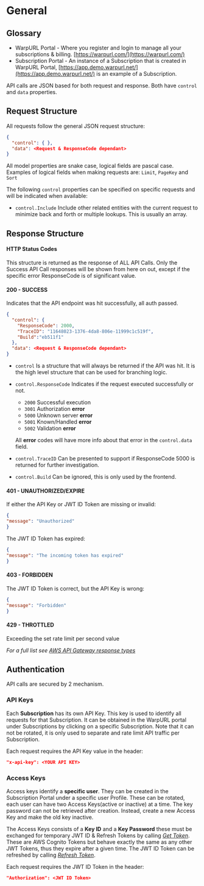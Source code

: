 # General

## Glossary

- WarpURL Portal - Where you register and login to manage all your subscriptions & billing. [https://warpurl.com/](https://warpurl.com/)
- Subscription Portal - An instance of a Subscription that is created in WarpURL Portal, [https://app.demo.warpurl.net/](https://app.demo.warpurl.net/)
    is an example of a Subscription.
  


API calls are JSON based for both request and response. Both have `control` and `data` properties.

## Request Structure

All requests follow the general JSON request structure:
```json
{
  "control": { },
  "data": <Request & ResponseCode dependant>
}
```

All model properties are snake case, logical fields are pascal case.
Examples of logical fields when making requests are: `Limit`, `PageKey` and `Sort`

The following `control` properties can be specified on specific requests and will be indicated when available:
- `control.Include` Include other related entities with the current request to minimize back and forth or multiple lookups. This is usually an array.


## Response Structure

#### HTTP Status Codes

This structure is returned as the response of ALL API Calls. Only the Success API Call responses will be shown from
here on out, except if the specific error ResponseCode is of significant value.

#### 200 - SUCCESS
Indicates that the API endpoint was hit successfully, all auth passed.
```json
{
  "control": { 
    "ResponseCode": 2000, 
    "TraceID": "11648023-1376-4da8-806e-11999c1c519f", 
    "Build":"eb511f1"
  },
  "data": <Request & ResponseCode dependant>
}
```

- `control` Is a structure that will always be returned if the API was hit. It is the high level structure that can be used
  for branching logic.
- `control.ResponseCode` Indicates if the request executed successfully or not.
    - `2000` Successful execution
    - `3001` Authorization **error**
    - `5000` Unknown server **error**
    - `5001` Known/Handled **error**
    - `5002` Validation **error**

  All **error** codes will have more info about that error in the `control.data` field.
- `control.TraceID` Can be presented to support if ResponseCode 5000 is returned for further investigation.
- `control.Build` Can be ignored, this is only used by the frontend.

#### 401 - UNAUTHORIZED/EXPIRE

If either the API Key or JWT ID Token are missing or invalid:
```json
{
"message": "Unauthorized"
}
```

The JWT ID Token has expired:
```json
{
"message": "The incoming token has expired"
}
```

#### 403 - FORBIDDEN
The JWT ID Token is correct, but the API Key is wrong:
```json
{
"message": "Forbidden"
}
```

#### 429 - THROTTLED
Exceeding the set rate limit per second value

*For a full list see [AWS API Gateway response types](https://docs.aws.amazon.com/apigateway/latest/developerguide/supported-gateway-response-types.html)*



## Authentication

API calls are secured by 2 mechanism.

### API Keys
Each **Subscription** has its own API Key. This key is used to identify all requests for that Subscription.
It can be obtained in the WarpURL portal under Subscriptions by clicking on a specific Subscription.
Note that it can not be rotated, it is only used to separate and rate limit API traffic per Subscription.

Each request requires the API Key value in the header:
```json
"x-api-key": <YOUR API KEY>
```


### Access Keys
Access keys identify a **specific user**. They can be created in the Subscription Portal under a specific user Profile.
These can be rotated, each user can have two Access Keys(active or inactive) at a time. The key password can not be retrieved 
after creation. Instead, create a new Access Key and make the old key inactive.

The Access Keys consists of a **Key ID** and a **Key Password** these must be exchanged for temporary JWT ID & Refresh Tokens by calling
*[Get Token](access_key.html#get-token)*. These are AWS Cognito Tokens but behave exactly the same as any other JWT Tokens,
thus they expire after a given time. The JWT ID Token can be refreshed by calling *[Refresh Token](access_key.html#refresh-token)*.

Each request requires the JWT ID Token in the header:
```json
"Authorization": <JWT ID Token>
```

